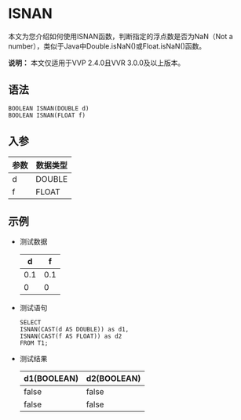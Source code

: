 # ISNAN

本文为您介绍如何使用ISNAN函数，判断指定的浮点数是否为NaN（Not a number），类似于Java中Double.isNaN\(\)或Float.isNaN\(\)函数。

**说明：** 本文仅适用于VVP 2.4.0且VVR 3.0.0及以上版本。

## 语法

```
BOOLEAN ISNAN(DOUBLE d)
BOOLEAN ISNAN(FLOAT f)
```

## 入参

|参数|数据类型|
|--|----|
|d|DOUBLE|
|f|FLOAT|

## 示例

-   测试数据

    |d|f|
    |--|--|
    |0.1|0.1|
    |0|0|

-   测试语句

    ```
    SELECT  
    ISNAN(CAST(d AS DOUBLE)) as d1,
    ISNAN(CAST(f AS FLOAT)) as d2
    FROM T1;         
    ```

-   测试结果

    |d1\(BOOLEAN\)|d2\(BOOLEAN\)|
    |-------------|-------------|
    |false|false|
    |false|false|


